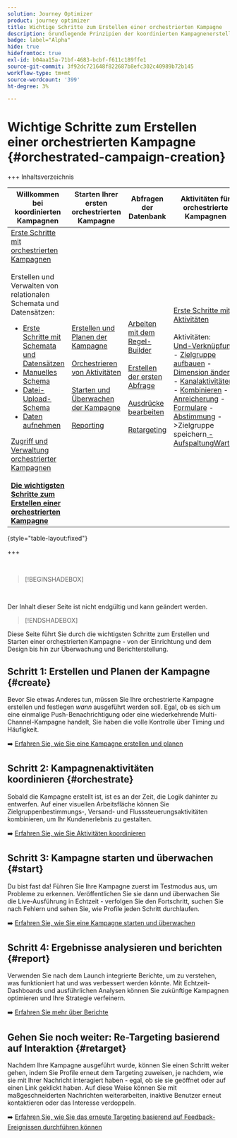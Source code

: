 ```yaml
---
solution: Journey Optimizer
product: journey optimizer
title: Wichtige Schritte zum Erstellen einer orchestrierten Kampagne
description: Grundlegende Prinzipien der koordinierten Kampagnenerstellung mit Adobe Journey Optimizer
badge: label="Alpha"
hide: true
hidefromtoc: true
exl-id: b04aa15a-71bf-4683-bcbf-f611c189ffe1
source-git-commit: 3f92dc721648f822687b8efc302c40989b72b145
workflow-type: tm+mt
source-wordcount: '399'
ht-degree: 3%

---
```



# Wichtige Schritte zum Erstellen einer orchestrierten Kampagne {#orchestrated-campaign-creation}

+++ Inhaltsverzeichnis

| Willkommen bei koordinierten Kampagnen | Starten Ihrer ersten orchestrierten Kampagne | Abfragen der Datenbank | Aktivitäten für orchestrierte Kampagnen |
|---|---|---|---|
| [Erste Schritte mit orchestrierten Kampagnen](gs-orchestrated-campaigns.md)<br/><br/>Erstellen und Verwalten von relationalen Schemata und Datensätzen:</br> <ul><li>[Erste Schritte mit Schemata und Datensätzen](gs-schemas.md)</li><li>[Manuelles Schema](manual-schema.md)</li><li>[Datei-Upload-Schema](file-upload-schema.md)</li><li>[Daten aufnehmen](ingest-data.md)</li></ul>[Zugriff und Verwaltung orchestrierter Kampagnen](access-manage-orchestrated-campaigns.md)<br/><br/><b>[Die wichtigsten Schritte zum Erstellen einer orchestrierten Kampagne](gs-campaign-creation.md)</b> | [Erstellen und Planen der Kampagne](create-orchestrated-campaign.md)<br/><br/>[Orchestrieren von Aktivitäten](orchestrate-activities.md)<br/><br/>[ Starten und Überwachen der Kampagne](start-monitor-campaigns.md)<br/><br/>[Reporting](reporting-campaigns.md) | [Arbeiten mit dem Regel-Builder](orchestrated-rule-builder.md)<br/><br/>[Erstellen der ersten Abfrage](build-query.md)<br/><br/>[Ausdrücke bearbeiten](edit-expressions.md)<br/><br/>[Retargeting](retarget.md) | [Erste Schritte mit Aktivitäten](activities/about-activities.md)<br/><br/>Aktivitäten:<br/>[Und-Verknüpfung](activities/and-join.md) - [Zielgruppe aufbauen](activities/build-audience.md) - [Dimension ändern](activities/change-dimension.md) - [Kanalaktivitäten](activities/channels.md) - [Kombinieren](activities/combine.md) - [Anreicherung](activities/deduplication.md) - [Formulare](activities/enrichment.md) - [Abstimmung](activities/fork.md) [ ](activities/reconciliation.md) [ ](activities/save-audience.md) [ ](activities/split.md) ->Zielgruppe speichern[ -AufspaltungWarten](activities/wait.md) |

{style="table-layout:fixed"}

+++

<br/>

>[!BEGINSHADEBOX]

</br>

Der Inhalt dieser Seite ist nicht endgültig und kann geändert werden.

>[!ENDSHADEBOX]

Diese Seite führt Sie durch die wichtigsten Schritte zum Erstellen und Starten einer orchestrierten Kampagne - von der Einrichtung und dem Design bis hin zur Überwachung und Berichterstellung.

<!--
<table style="table-layout:fixed"><tr style="border: 0; text-align: center;" >
<td><a href="#create"><img alt="Create & schedule your campaign" src="../../channels/assets/do-not-localize/email.png"></a><br/><a href="#create"><strong>Create & schedule your campaign</strong></a></td>
<td><a href="#orchestrate"><img alt="Orchestrate campaign activities" src="../../channels/assets/do-not-localize/sms.png"></a><br/><a href="#orchestrate"><strong>Orchestrate campaign activities</strong></a></td>
<td><a href="#start"><img alt="Start & monitor your campaign" src="../../channels/assets/do-not-localize/push.png"></a><a href="#start"><strong>Start & monitor your campaign</strong></a></td>
<td><a href="#report"><img alt="Analyze & report on results" src="../../channels/assets/do-not-localize/push.png"></a><a href="#report"><strong>Analyze & report on results</strong></a></td>
</tr></table>-->



## Schritt 1: Erstellen und Planen der Kampagne {#create}

Bevor Sie etwas Anderes tun, müssen Sie Ihre orchestrierte Kampagne erstellen und festlegen *wann* ausgeführt werden soll. Egal, ob es sich um eine einmalige Push-Benachrichtigung oder eine wiederkehrende Multi-Channel-Kampagne handelt, Sie haben die volle Kontrolle über Timing und Häufigkeit.

➡️ [Erfahren Sie, wie Sie eine Kampagne erstellen und planen](../orchestrated/create-orchestrated-campaign.md)

## Schritt 2: Kampagnenaktivitäten koordinieren {#orchestrate}

Sobald die Kampagne erstellt ist, ist es an der Zeit, die Logik dahinter zu entwerfen. Auf einer visuellen Arbeitsfläche können Sie Zielgruppenbestimmungs-, Versand- und Flusssteuerungsaktivitäten kombinieren, um Ihr Kundenerlebnis zu gestalten.

➡️ [Erfahren Sie, wie Sie Aktivitäten koordinieren](../orchestrated/orchestrate-activities.md)

## Schritt 3: Kampagne starten und überwachen {#start}

Du bist fast da! Führen Sie Ihre Kampagne zuerst im Testmodus aus, um Probleme zu erkennen. Veröffentlichen Sie sie dann und überwachen Sie die Live-Ausführung in Echtzeit - verfolgen Sie den Fortschritt, suchen Sie nach Fehlern und sehen Sie, wie Profile jeden Schritt durchlaufen.

➡️ [Erfahren Sie, wie Sie eine Kampagne starten und überwachen](../orchestrated/start-monitor-campaigns.md)

## Schritt 4: Ergebnisse analysieren und berichten {#report}

Verwenden Sie nach dem Launch integrierte Berichte, um zu verstehen, was funktioniert hat und was verbessert werden könnte. Mit Echtzeit-Dashboards und ausführlichen Analysen können Sie zukünftige Kampagnen optimieren und Ihre Strategie verfeinern.

➡️ [Erfahren Sie mehr über Berichte](../orchestrated/reporting-campaigns.md)

## Gehen Sie noch weiter: Re-Targeting basierend auf Interaktion {#retarget}

Nachdem Ihre Kampagne ausgeführt wurde, können Sie einen Schritt weiter gehen, indem Sie Profile erneut dem Targeting zuweisen, je nachdem, wie sie mit Ihrer Nachricht interagiert haben - egal, ob sie sie geöffnet oder auf einen Link geklickt haben. Auf diese Weise können Sie mit maßgeschneiderten Nachrichten weiterarbeiten, inaktive Benutzer erneut kontaktieren oder das Interesse verdoppeln.

➡️ [Erfahren Sie, wie Sie das erneute Targeting basierend auf Feedback-Ereignissen durchführen können](../orchestrated/retarget.md)
